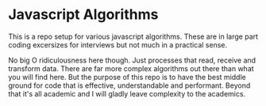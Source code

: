 # Javascript Algorithms

This is a repo setup for various javascript algorithms. These are in large part coding excersizes for interviews but not much in a practical
sense. 

No big O ridiculousness here though. Just processes that read, receive and transform data. There are far more complex algorithms out there than what you will find here. But the purpose of this repo is to have the best middle ground for code that is effective, understandable and performant. Beyond that it's all academic and I will gladly leave complexity to the academics.
